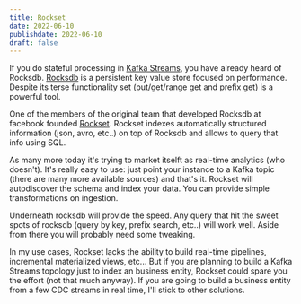 ```yaml
---
title: Rockset
date: 2022-06-10
publishdate: 2022-06-10
draft: false
---
```


If you do stateful processing in [Kafka Streams](https://kafka.apache.org/documentation/streams/), you have already heard of Rocksdb. [Rocksdb](http://rocksdb.org) is a persistent key value store focused on performance. Despite its terse functionality set (put/get/range get and prefix get) is a powerful tool. 

One of the members of the original team that developed Rocksdb at facebook founded [Rockset](https://rockset.com). Rockset indexes automatically structured information (json, avro, etc..) on top of Rocksdb and allows to query that info using SQL.

As many more today it's trying to market itselft as real-time analytics (who doesn't). It's really easy to use: just point your instance to a Kafka topic (there are many more available sources) and that's it. Rockset will autodiscover the schema and index your data. You can provide simple transformations on ingestion. 

Underneath rocksdb will provide the speed. Any query that hit the sweet spots of rocksdb (query by key, prefix search, etc..) will work well. Aside from there you will probably need some tweaking.

In my use cases, Rockset lacks the ability to build real-time pipelines, incremental materialized views, etc... But if you are planning to build a Kafka Streams topology just to index an business entity, Rockset could spare you the effort (not that much anyway). If you are going to build a business entity from a few CDC streams in real time, I'll stick to other solutions.

